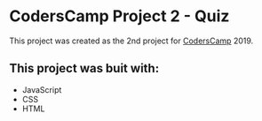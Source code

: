 # CodersCamp Project 2 - Quiz

This project was created as the 2nd project for [CodersCamp](https://coderscamp.edu.pl/) 2019.

## This project was buit with:

- JavaScript
- CSS
- HTML
